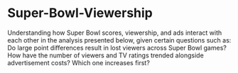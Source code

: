 # Super-Bowl-Viewership
Understanding how Super Bowl scores, viewership, and ads interact with each other in the analysis presented below, given certain questions such as: Do large point differences result in lost viewers across Super Bowl games? How have the number of viewers and TV ratings trended alongside advertisement costs? Which one increases first?
